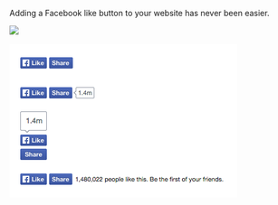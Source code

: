 Adding a Facebook like button to your website has never been easier.

<a href="https://eager.io/app/BurROp-cWQ3Y/install?source=button">
  <img src="https://install.eager.io/install-button.png" border="0" width="126">
</a>

[![Add a Facebook Like button to your website](examples.png)](https://eager.io/app/BurROp-cWQ3Y/install)
